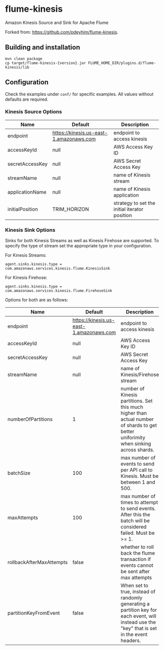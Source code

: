 # flume-kinesis

Amazon Kinesis Source and Sink for Apache Flume


Forked from: https://github.com/pdeyhim/flume-kinesis.

## Building and installation

```
mvn clean package
cp target/flume-kinesis-{version}.jar FLUME_HOME_DIR/plugins.d/flume-kinesis/lib
```

## Configuration

Check the examples under `conf/` for specific examples.  All values without defaults are required.

### Kinesis Source Options

|Name|Default|Description|
-------|-----------|-------------|
|endpoint|https://kinesis.us-east-1.amazonaws.com|endpoint to access kinesis|
|accessKeyId|null|AWS Access Key ID|
|secretAccessKey|null|AWS Secret Access Key|
|streamName|null|name of Kinesis stream|
|applicationName|null|name of Kinesis application|
|initialPosition|TRIM_HORIZON|strategy to set the initial iterator position|

### Kinesis Sink Options

Sinks for both Kinesis Streams as well as Kinesis Firehose are supported.  To specify the type of stream set the appropriate type in your configuration.

For Kinesis Streams:
```
agent.sinks.kinesis.type = com.amazonaws.services.kinesis.flume.KinesisSink
```

For Kinesis Firehose:
```
agent.sinks.kinesis.type = com.amazonaws.services.kinesis.flume.FirehoseSink
```

Options for both are as follows:

|Name|Default|Description|
-------|-----------|-------------|
|endpoint|https://kinesis.us-east-1.amazonaws.com|endpoint to access kinesis|
|accessKeyId|null|AWS Access Key ID|
|secretAccessKey|null|AWS Secret Access Key|
|streamName|null|name of Kinesis/Firehose stream|
|numberOfPartitions|1|number of Kinesis partitions.  Set this much higher than actual number of shards to get better uniforimity when sinking across shards.|
|batchSize|100|max number of events to send per API call to Kinesis.  Must be between 1 and 500.|
|maxAttempts|100|max number of times to attempt to send events.  After this the batch will be considered failed.  Must be >= 1.|
|rollbackAfterMaxAttempts|false|whether to roll back the flume transaction if events cannot be sent after max attempts|
|partitionKeyFromEvent|false|When set to true, instead of randomly generating a partition key for each event, will instead use the "key" that is set in the event headers.|
